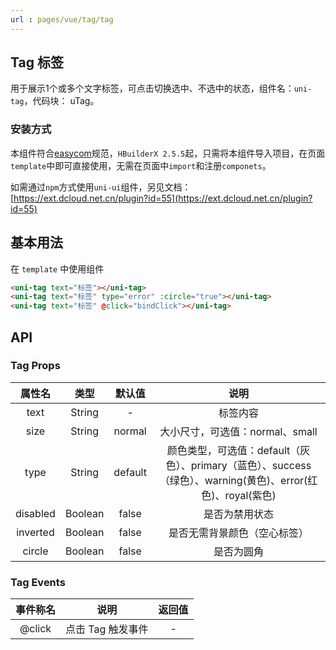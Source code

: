 ```yaml
---
url : pages/vue/tag/tag
---
```


## Tag 标签

用于展示1个或多个文字标签，可点击切换选中、不选中的状态，组件名：``uni-tag``，代码块： uTag。

### 安装方式

本组件符合[easycom](https://uniapp.dcloud.io/collocation/pages?id=easycom)规范，`HBuilderX 2.5.5`起，只需将本组件导入项目，在页面`template`中即可直接使用，无需在页面中`import`和注册`componets`。

如需通过`npm`方式使用`uni-ui`组件，另见文档：[https://ext.dcloud.net.cn/plugin?id=55](https://ext.dcloud.net.cn/plugin?id=55)

## 基本用法

在 ``template`` 中使用组件
```html
<uni-tag text="标签"></uni-tag>
<uni-tag text="标签" type="error" :circle="true"></uni-tag>
<uni-tag text="标签" @click="bindClick"></uni-tag>
```

## API

### Tag Props

|属性名		|类型		|默认值	|说明																											|
|:-:			|:-:		|:-:		|:-:																											|
|text			|String	|-			|标签内容																										|
|size			|String	|normal	|大小尺寸，可选值：normal、small																				|
|type			|String	|default|颜色类型，可选值：default（灰色）、primary（蓝色）、success（绿色）、warning(黄色)、error(红色)、royal(紫色)	|
|disabled	|Boolean|false	|是否为禁用状态																									|
|inverted	|Boolean|false	|是否无需背景颜色（空心标签）																					|
|circle		|Boolean|false	|是否为圆角																										|


### Tag Events

|事件称名		|说明							|返回值	|
|:-:			|:-:							|:-:	|
|@click		|点击 Tag 触发事件	|-		|

